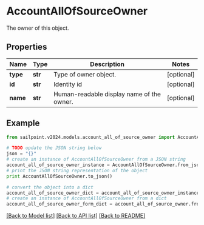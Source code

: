 # AccountAllOfSourceOwner

The owner of this object.

## Properties

Name | Type | Description | Notes
------------ | ------------- | ------------- | -------------
**type** | **str** | Type of owner object. | [optional] 
**id** | **str** | Identity id | [optional] 
**name** | **str** | Human-readable display name of the owner. | [optional] 

## Example

```python
from sailpoint.v2024.models.account_all_of_source_owner import AccountAllOfSourceOwner

# TODO update the JSON string below
json = "{}"
# create an instance of AccountAllOfSourceOwner from a JSON string
account_all_of_source_owner_instance = AccountAllOfSourceOwner.from_json(json)
# print the JSON string representation of the object
print AccountAllOfSourceOwner.to_json()

# convert the object into a dict
account_all_of_source_owner_dict = account_all_of_source_owner_instance.to_dict()
# create an instance of AccountAllOfSourceOwner from a dict
account_all_of_source_owner_form_dict = account_all_of_source_owner.from_dict(account_all_of_source_owner_dict)
```
[[Back to Model list]](../README.md#documentation-for-models) [[Back to API list]](../README.md#documentation-for-api-endpoints) [[Back to README]](../README.md)


